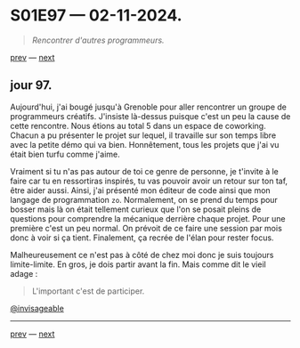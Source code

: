# S01E97 — 02-11-2024.

> *Rencontrer d'autres programmeurs.*

[prev](S01E96-01-11-2024.md) — [next](S01E01-29-07-2024.md)     

## jour 97.

Aujourd'hui, j'ai bougé jusqu'à Grenoble pour aller rencontrer un groupe de programmeurs créatifs. J'insiste là-dessus puisque c'est un peu la cause de cette rencontre. Nous étions au total 5 dans un espace de coworking. Chacun a pu présenter le projet sur lequel, il travaille sur son temps libre avec la petite démo qui va bien. Honnêtement, tous les projets que j'ai vu était bien turfu comme j'aime.     

Vraiment si tu n'as pas autour de toi ce genre de personne, je t'invite à le faire car tu en ressortiras inspirés, tu vas pouvoir avoir un retour sur ton taf, être aider aussi. Ainsi, j'ai présenté mon éditeur de code ainsi que mon langage de programmation `zo`. Normalement, on se prend du temps pour bosser mais là on était tellement curieux que l'on se posait pleins de questions pour comprendre la mécanique derrière chaque projet. Pour une première c'est un peu normal. On prévoit de ce faire une session par mois donc à voir si ça tient. Finalement, ça recrée de l'élan pour rester focus.      

Malheureusement ce n'est pas à côté de chez moi donc je suis toujours limite-limite. En gros, je dois partir avant la fin. Mais comme dit le vieil adage :

> L'important c'est de participer.

[@invisageable](https://twitter.com/invisageable)   

---

[prev](S01E96-01-11-2024.md) — [next](S01E01-29-07-2024.md)   
